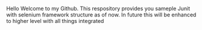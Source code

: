 Hello Welcome to my Github.
This respository provides you sameple Junit with selenium framework structure as of now.
In future this will be enhanced to higher level with all things integrated
